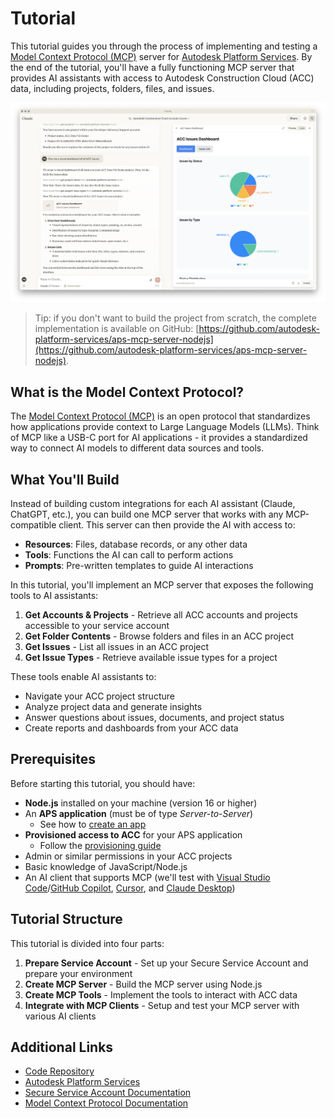 # Tutorial

This tutorial guides you through the process of implementing and testing a [Model Context Protocol (MCP)](https://modelcontextprotocol.io) server for [Autodesk Platform Services](https://aps.autodesk.com). By the end of the tutorial, you'll have a fully functioning MCP server that provides AI assistants with access to Autodesk Construction Cloud (ACC) data, including projects, folders, files, and issues.

![Screenshot](screenshot.png)

> Tip: if you don't want to build the project from scratch, the complete implementation is available on GitHub: [https://github.com/autodesk-platform-services/aps-mcp-server-nodejs](https://github.com/autodesk-platform-services/aps-mcp-server-nodejs).

## What is the Model Context Protocol?

The [Model Context Protocol (MCP)](https://modelcontextprotocol.io) is an open protocol that standardizes how applications provide context to Large Language Models (LLMs). Think of MCP like a USB-C port for AI applications - it provides a standardized way to connect AI models to different data sources and tools.

## What You'll Build

Instead of building custom integrations for each AI assistant (Claude, ChatGPT, etc.), you can build one MCP server that works with any MCP-compatible client. This server can then provide the AI with access to:

- **Resources**: Files, database records, or any other data
- **Tools**: Functions the AI can call to perform actions
- **Prompts**: Pre-written templates to guide AI interactions

In this tutorial, you'll implement an MCP server that exposes the following tools to AI assistants:

1. **Get Accounts & Projects** - Retrieve all ACC accounts and projects accessible to your service account
2. **Get Folder Contents** - Browse folders and files in an ACC project
3. **Get Issues** - List all issues in an ACC project
4. **Get Issue Types** - Retrieve available issue types for a project

These tools enable AI assistants to:

- Navigate your ACC project structure
- Analyze project data and generate insights
- Answer questions about issues, documents, and project status
- Create reports and dashboards from your ACC data

## Prerequisites

Before starting this tutorial, you should have:

- **Node.js** installed on your machine (version 16 or higher)
- An **APS application** (must be of type _Server-to-Server_)
  - See how to [create an app](https://aps.autodesk.com/en/docs/oauth/v2/tutorials/create-app)
- **Provisioned access to ACC** for your APS application
  - Follow the [provisioning guide](https://get-started.aps.autodesk.com/#provision-access-in-other-products)
- Admin or similar permissions in your ACC projects
- Basic knowledge of JavaScript/Node.js
- An AI client that supports MCP (we'll test with [Visual Studio Code](https://code.visualstudio.com/)/[GitHub Copilot](https://code.visualstudio.com/docs/copilot/setup), [Cursor](https://cursor.com), and [Claude Desktop](https://claude.ai/download))

## Tutorial Structure

This tutorial is divided into four parts:

1. **Prepare Service Account** - Set up your Secure Service Account and prepare your environment
2. **Create MCP Server** - Build the MCP server using Node.js
3. **Create MCP Tools** - Implement the tools to interact with ACC data
4. **Integrate with MCP Clients** - Setup and test your MCP server with various AI clients

## Additional Links

- [Code Repository](https://github.com/autodesk-platform-services/aps-mcp-server-nodejs)
- [Autodesk Platform Services](https://aps.autodesk.com)
- [Secure Service Account Documentation](https://aps.autodesk.com/en/docs/ssa/v1/developers_guide/overview/)
- [Model Context Protocol Documentation](https://modelcontextprotocol.io)
